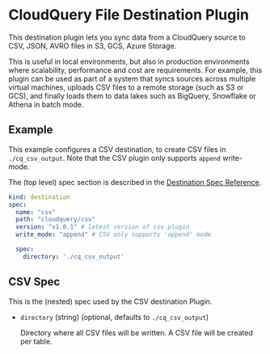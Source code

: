 # CloudQuery File Destination Plugin

This destination plugin lets you sync data from a CloudQuery source to CSV, JSON, AVRO files in S3, GCS, Azure Storage.

This is useful in local environments, but also in production environments where scalability, performance and cost are requirements. For example, this plugin can be used as part of a system that syncs sources across multiple virtual machines, uploads CSV files to a remote storage (such as S3 or GCS), and finally loads them to data lakes such as BigQuery, Snowflake or Athena in batch mode.

## Example

This example configures a CSV destination, to create CSV files in  `./cq_csv_output`. Note that the CSV plugin only supports `append` write-mode.

The (top level) spec section is described in the [Destination Spec Reference](https://www.cloudquery.io/docs/reference/destination-spec).

```yml
kind: destination
spec:
  name: "csv"
  path: "cloudquery/csv"
  version: "v1.0.1" # latest version of csv plugin
  write_mode: "append" # CSV only supports 'append' mode

  spec:
    directory: './cq_csv_output'
```

## CSV Spec

This is the (nested) spec used by the CSV destination Plugin.

- `directory` (string) (optional, defaults to `./cq_csv_output`)

  Directory where all CSV files will be written. A CSV file will be created per table.
